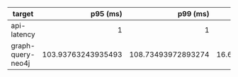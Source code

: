 | target | p95 (ms) | p99 (ms) | rps | err |
|---|---:|---:|---:|---:|
| api-latency | 1 | 1 | 7767.5 | 0 |
| graph-query-neo4j | 103.93763243935493 | 108.73493972893274 | 16.633333333333333 | N/A |

